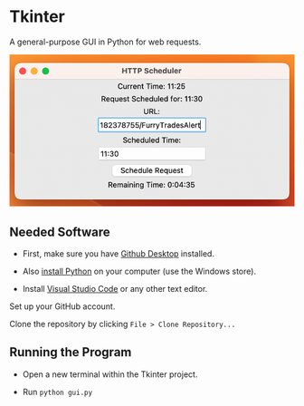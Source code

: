 # Tkinter

 A general-purpose GUI in Python for web requests.

 ![Screenshot](Screenshot.png)

 ## Needed Software

 * First, make sure you have [Github Desktop](https://desktop.github.com/) installed.

 * Also [install Python](https://www.python.org/) on your computer (use the Windows store).

 * Install [Visual Studio Code](https://code.visualstudio.com/) or any other text editor.

 Set up your GitHub account.

 Clone the repository by clicking `File > Clone Repository...`

## Running the Program

* Open a new terminal within the Tkinter project.

* Run `python gui.py`
